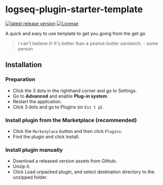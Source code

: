 # logseq-plugin-starter-template

[![latest release version](https://img.shields.io/github/v/release/QWxleA/logseq-plugin-starter-template)](https://github.com/QWxleA/logseq-plugin-starter-template)
[![License](https://img.shields.io/github/license/QWxleA/logseq-plugin-starter-template?color=blue)](https://github.com/QWxleA/logseq-plugin-starter-template/blob/main/LICENSE)

A quick and easy to use template to get you going from the get go

> I can't believe it! It's better than a peanut-butter sandwich. - some person

## Installation

### Preparation

- Click the 3 dots in the righthand corner and go to Settings.
- Go to **Advanced** and enable **Plug-in system**.
- Restart the application.
- Click 3 dots and go to Plugins (or `Esc t p`).

### Install plugin from the Marketplace (recommended) 

- Click the `Marketplace` button and then click `Plugins`.
- Find the plugin and click Install.

### Install plugin manually

- Download a released version assets from Github.
- Unzip it.
- Click Load unpacked plugin, and select destination directory to the unzipped folder.
